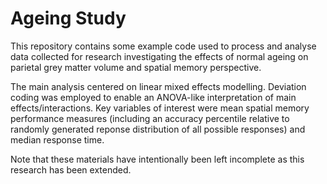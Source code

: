 # Ageing Study
This repository contains some example code used to process and analyse data collected for research investigating the effects of normal ageing on parietal grey matter volume and spatial memory perspective. 

The main analysis centered on linear mixed effects modelling. Deviation coding was employed to enable an ANOVA-like interpretation of main effects/interactions. Key variables of interest were mean spatial memory performance measures (including an accuracy percentile relative to randomly generated reponse distribution of all possible responses) and median response time.

Note that these materials have intentionally been left incomplete as this research has been extended. 

